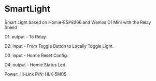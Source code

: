 # SmartLight
Smart Light based on Homie-ESP8266 and Wemos D1 Mini with the Relay Shield

D1: output - To Relay.

D2: input - From Toggle Button to Locally Toggle Light.

D3: input - Homie Reset Config.

D4: output - Homie Status Led.

Power: Hi-Link P/N: HLK-5M05
